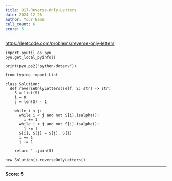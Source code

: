 ```yaml
---
title: 917-Reverse-Only-Letters
date: 2024-12-26
author: Your Name
cell_count: 6
score: 5
---
```


https://leetcode.com/problems/reverse-only-letters


```
import pyutil as pyu
pyu.get_local_pyinfo()
```


```
print(pyu.ps2("python-dotenv"))
```


```
from typing import List
```


```
class Solution:
  def reverseOnlyLetters(self, S: str) -> str:
    S = list(S)
    i = 0
    j = len(S) - 1

    while i < j:
      while i < j and not S[i].isalpha():
        i += 1
      while i < j and not S[j].isalpha():
        j -= 1
      S[i], S[j] = S[j], S[i]
      i += 1
      j -= 1

    return ''.join(S)
```


```
new Solution().reverseOnlyLetters()
```


---
**Score: 5**